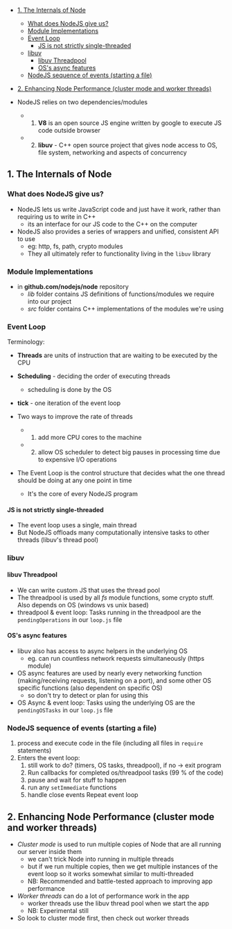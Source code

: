 - [1. The Internals of Node](#1-the-internals-of-node)
  - [What does NodeJS give us?](#what-does-nodejs-give-us)
  - [Module Implementations](#module-implementations)
  - [Event Loop](#event-loop)
    - [JS is not strictly single-threaded](#js-is-not-strictly-single-threaded)
  - [libuv](#libuv)
    - [libuv Threadpool](#libuv-threadpool)
    - [OS's async features](#oss-async-features)
  - [NodeJS sequence of events (starting a file)](#nodejs-sequence-of-events-starting-a-file)
- [2. Enhancing Node Performance (cluster mode and worker threads)](#2-enhancing-node-performance-cluster-mode-and-worker-threads)

- NodeJS relies on two dependencies/modules

  - 1. **V8** is an open source JS engine written by google to execute JS code outside browser
  - 2. **libuv** - C++ open source project that gives node access to OS, file system, networking and aspects of concurrency

## 1. The Internals of Node

### What does NodeJS give us?

- NodeJS lets us write JavaScript code and just have it work, rather than requiring us to write in C++
  - its an interface for our JS code to the C++ on the computer
- NodeJS also provides a series of wrappers and unified, consistent API to use
  - eg: http, fs, path, crypto modules
  - They all ultimately refer to functionality living in the `libuv` library

### Module Implementations

- in **github.com/nodejs/node** repository
  - _lib_ folder contains JS definitions of functions/modules we require into our project
  - _src_ folder contains C++ implementations of the modules we're using

### Event Loop

Terminology:

- **Threads** are units of instruction that are waiting to be executed by the CPU
- **Scheduling** - deciding the order of executing threads
  - scheduling is done by the OS
- **tick** - one iteration of the event loop
- Two ways to improve the rate of threads

  - 1. add more CPU cores to the machine
  - 2. allow OS scheduler to detect big pauses in processing time due to expensive I/O operations

- The Event Loop is the control structure that decides what the one thread should be doing at any one point in time
  - It's the core of every NodeJS program

#### JS is not strictly single-threaded

- The event loop uses a single, main thread
- But NodeJS offloads many computationally intensive tasks to other threads (libuv's thread pool)

### libuv

#### libuv Threadpool

- We can write custom JS that uses the thread pool
- The threadpool is used by all _fs_ module functions, some crypto stuff. Also depends on OS (windows vs unix based)
- threadpool & event loop: Tasks running in the threadpool are the `pendingOperations` in our `loop.js` file

#### OS's async features

- libuv also has access to async helpers in the underlying OS
  - eg. can run countless network requests simultaneously (https module)
- OS async features are used by nearly every networking function (making/receiving requests, listening on a port), and some other OS specific functions (also dependent on specific OS)
  - so don't try to detect or plan for using this
- OS Async & event loop: Tasks using the underlying OS are the `pendingOSTasks` in our `loop.js` file

### NodeJS sequence of events (starting a file)

1. process and execute code in the file (including all files in `require` statements)
2. Enters the event loop:
   1. still work to do? (timers, OS tasks, threadpool), if no -> exit program
   2. Run callbacks for completed os/threadpool tasks (99 % of the code)
   3. pause and wait for stuff to happen
   4. run any `setImmediate` functions
   5. handle close events
      Repeat event loop

## 2. Enhancing Node Performance (cluster mode and worker threads)

- _Cluster mode_ is used to run multiple copies of Node that are all running our server inside them
  - we can't trick Node into running in multiple threads
  - but if we run multiple copies, then we get multiple instances of the event loop so it works somewhat similar to multi-threaded
  - NB: Recommended and battle-tested approach to improving app performance
- _Worker threads_ can do a lot of performance work in the app
  - worker threads use the libuv thread pool when we start the app
  - NB: Experimental still
- So look to cluster mode first, then check out worker threads
